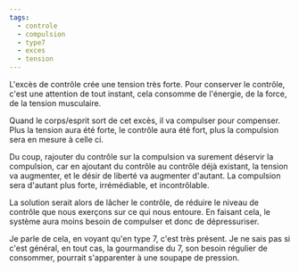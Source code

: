 ```yaml
---
tags:
  - controle
  - compulsion
  - type7
  - exces
  - tension
---
```



L'excès de contrôle crée une tension très forte. Pour conserver le contrôle, c'est une attention de tout instant, cela consomme de l'énergie, de la force, de la tension musculaire.

Quand le corps/esprit sort de cet excès, il va compulser pour compenser.
Plus la tension aura été forte, le contrôle aura été fort, plus la compulsion sera en mesure à celle ci.

Du coup, rajouter du contrôle sur la compulsion va surement déservir la compulsion, car en ajoutant du contrôle au contrôle déjà existant, la tension va augmenter, et le désir de liberté va augmenter d'autant.
La compulsion sera d'autant plus forte, irrémédiable, et incontrôlable.

La solution serait alors de lâcher le contrôle, de réduire le niveau de contrôle que nous exerçons sur ce qui nous entoure. En faisant cela, le système aura moins besoin de compulser et donc de dépressuriser.

Je parle de cela,  en voyant qu'en type 7, c'est très présent. Je ne sais pas si c'est général, en tout cas, la gourmandise du 7, son besoin régulier de consommer, pourrait s'apparenter à une soupape de pression.